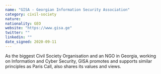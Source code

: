 ```yaml
---
name: "GISA - Georgian Information Security Association"
category: civil-society
nature:
nationality: GEO
website: "https://www.gisa.ge"
twitter: ""
linkedin: ""
date_signed: 2020-09-11
---
```

As the biggest Civil Society Organisation and an NGO in Georgia, working on Information and Cyber Security, GISA promotes and supports similar principles as Paris Call, also shares its values and views.
